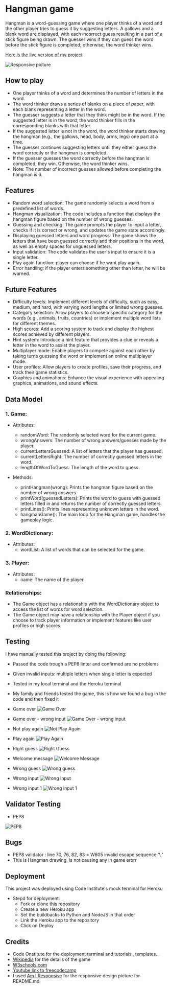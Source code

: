 # Hangman game


Hangman is a word-guessing game where one player thinks of a word and the other player tries to guess it by suggesting letters. A gallows and a blank word are displayed, with each incorrect guess resulting in a part of a stick figure being drawn. The guesser wins if they can guess the word before the stick figure is completed; otherwise, the word thinker wins.

[Here is the live version of my project](https://los-hangman.herokuapp.com/)

![Responsive picture](images/am_i_responsive.png)

## How to play

- One player thinks of a word and determines the number of letters in the word.
- The word thinker draws a series of blanks on a piece of paper, with each blank representing a letter in the word.
- The guesser suggests a letter that they think might be in the word.
If the suggested letter is in the word, the word thinker fills in the corresponding blanks with that letter.
- If the suggested letter is not in the word, the word thinker starts drawing the hangman (e.g., the gallows, head, body, arms, legs) one part at a time.
- The guesser continues suggesting letters until they either guess the word correctly or the hangman is completed.
- If the guesser guesses the word correctly before the hangman is completed, they win. Otherwise, the word thinker wins.
- Note: The number of incorrect guesses allowed before completing the hangman is 6.

## Features

- Random word selection: The game randomly selects a word from a predefined list of words.
- Hangman visualization: The code includes a function that displays the hangman figure based on the number of wrong guesses.
- Guessing and checking: The game prompts the player to input a letter, checks if it is correct or wrong, and updates the game state accordingly.
- Displaying guessed letters and word progress: The game shows the letters that have been guessed correctly and their positions in the word, as well as empty spaces for unguessed letters.
- Input validation: The code validates the user's input to ensure it is a single letter.
- Play again function: player can choose if he want play again.
- Error handling: if the player enters something other than letter, he will be warned.

## Future Features

- Difficulty levels: Implement different levels of difficulty, such as easy, medium, and hard, with varying word lengths or limited wrong guesses.
- Category selection: Allow players to choose a specific category for the words (e.g., animals, fruits, countries) or implement multiple word lists for different themes.
- High scores: Add a scoring system to track and display the highest scores achieved by different players.
- Hint system: Introduce a hint feature that provides a clue or reveals a letter in the word to assist the player.
- Multiplayer mode: Enable players to compete against each other by taking turns guessing the word or implement an online multiplayer mode.
- User profiles: Allow players to create profiles, save their progress, and track their game statistics.
- Graphics and animations: Enhance the visual experience with appealing graphics, animations, and sound effects.

## Data Model

### 1. Game:

- Attributes:
    - randomWord: The randomly selected word for the current game.
    - wrongAnswers: The number of wrong answers/guesses made by the player.
    - currentLettersGuessed: A list of letters that the player has guessed.
    - currentLettersRight: The number of correctly guessed letters in the word.
    - lengthOfWordToGuess: The length of the word to guess.

- Methods:

    - printHangman(wrong): Prints the hangman figure based on the number of wrong answers.
    - printWord(guessedLetters): Prints the word to guess with guessed letters filled in and returns the number of correctly guessed letters.
    - printLines(): Prints lines representing unknown letters in the word.
    - hangmanGame(): The main loop for the Hangman game, handles the gameplay logic.

### 2. WordDictionary:

- Attributes:
    - wordList: A list of words that can be selected for the game.
### 3. Player:

- Attributes:
    - name: The name of the player.

### Relationships:
- The Game object has a relationship with the WordDictionary object to access the list of words for word selection.
- The Game object may have a relationship with the Player object if you choose to track player information or implement features like user profiles or high scores.

## Testing
I have manually tested this project by doing the following:
- Passed the code trough a PEP8 linter and confirmed are no problems
- Given invalid inputs: multiple letters when single letter is expected
- Tested in my local terminal and the Heroku terminal
- My family and friends tested the game, this is how we found a bug in the     
  code and then fixed it

- Game over
![Game Over](images/game_over.png)

- Game over - wrong input 
![Game Over - wrong input](images/game_over_wrong_input.png)

- Not play again
![Not Play Again](images/not_play_again.png)

- Play again
![Play Again](images/play_again.png)

- Right guess
![Right Guess](images/right_guess.png)

- Welcome message
![Welcome Message](images/welcome_message.png)

- Wrong guess
![Wrong guess](images/wrong_guess.png)

- Wrong input
![Wrong Input](images/wrong_input.png)

- Wrong input 1
![Wrong input 1](images/wrong_input_1.png)


## Validator Testing
- PEP8

![PEP8](images/pep8.png)


## Bugs

- PEP8 validator : line 70, 76, 82, 83 = W605 invalid escape sequence '\ '
- This is Hangman drawing, is not causing any in game erorr 

## Deployment

This project was deployed using Code Institute's mock terminal for Heroku
- Stepd for deployment:
    - Fork or clone this repository
    - Create a new Heroku app
    - Set the buildbacks to Python and NodeJS in that order
    - Link the Heroku app to the repository
    - Click on Deploy


## Credits 

- Code Onstitute for the deployment terminal and tutorials , templates...
- [Wikipedia](https://en.wikipedia.org/wiki/Hangman_(game)) for the details of the game
- [W3schools.com](https://www.w3schools.com/css/default.asp) 
- [Youtube link to freecodecamp](https://www.youtube.com/@freecodecamp)
- I used [Am I Responsive](https://ui.dev/amiresponsive) for the responsive design picture for README.md


